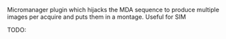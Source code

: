 Micromanager plugin which hijacks the MDA sequence to produce multiple images per acquire and puts them in a montage.
Useful for SIM

TODO:
